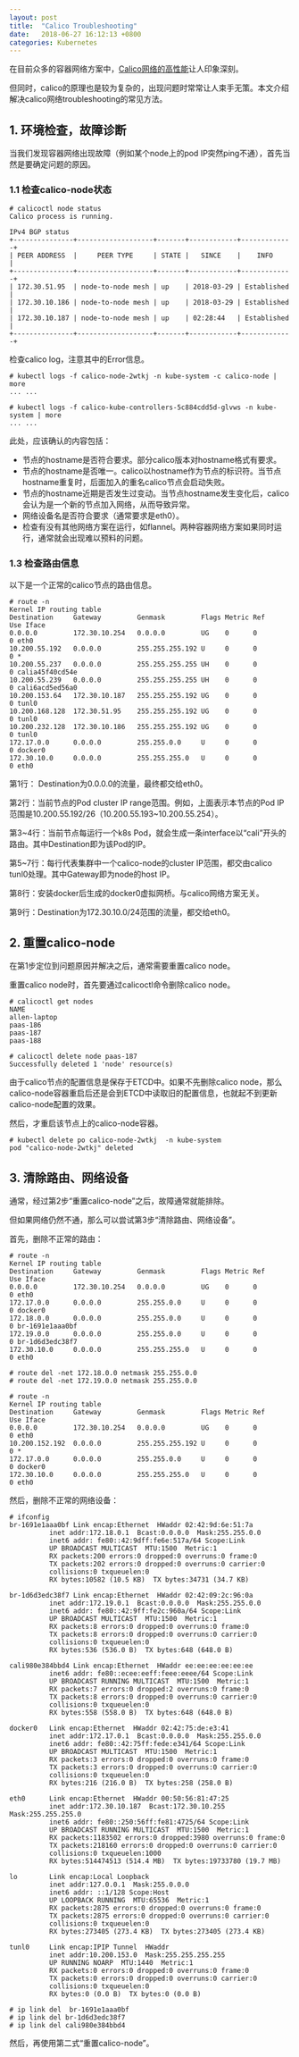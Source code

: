 ```yaml
---
layout: post
title:  "Calico Troubleshooting"
date:   2018-06-27 16:12:13 +0800
categories: Kubernetes
---
```



在目前众多的容器网络方案中，[Calico网络的高性能](https://www.projectcalico.org/calico-dataplane-performance/)让人印象深刻。

但同时，calico的原理也是较为复杂的，出现问题时常常让人束手无策。本文介绍解决calico网络troubleshooting的常见方法。


## 1. 环境检查，故障诊断

当我们发现容器网络出现故障（例如某个node上的pod IP突然ping不通），首先当然是要确定问题的原因。

### 1.1 检查calico-node状态

```
# calicoctl node status
Calico process is running.

IPv4 BGP status
+---------------+-------------------+-------+------------+-------------+
| PEER ADDRESS  |     PEER TYPE     | STATE |   SINCE    |    INFO     |
+---------------+-------------------+-------+------------+-------------+
| 172.30.51.95  | node-to-node mesh | up    | 2018-03-29 | Established |
| 172.30.10.186 | node-to-node mesh | up    | 2018-03-29 | Established |
| 172.30.10.187 | node-to-node mesh | up    | 02:28:44   | Established |
+---------------+-------------------+-------+------------+-------------+
```

检查calico log，注意其中的Error信息。

```
# kubectl logs -f calico-node-2wtkj -n kube-system -c calico-node | more 
... ...

# kubectl logs -f calico-kube-controllers-5c884cdd5d-glvws -n kube-system | more 
... ...
```



此处，应该确认的内容包括：

* 节点的hostname是否符合要求。部分calico版本对hostname格式有要求。
* 节点的hostname是否唯一。calico以hostname作为节点的标识符。当节点hostname重复时，后面加入的重名calico节点会启动失败。
* 节点的hostname近期是否发生过变动。当节点hostname发生变化后，calico会认为是一个新的节点加入网络，从而导致异常。
* 网络设备名是否符合要求（通常要求是eth0）。
* 检查有没有其他网络方案在运行，如flannel。两种容器网络方案如果同时运行，通常就会出现难以预料的问题。



### 1.3 检查路由信息

以下是一个正常的calico节点的路由信息。

```
# route -n 
Kernel IP routing table
Destination     Gateway         Genmask         Flags Metric Ref    Use Iface
0.0.0.0         172.30.10.254   0.0.0.0         UG    0      0        0 eth0
10.200.55.192   0.0.0.0         255.255.255.192 U     0      0        0 *
10.200.55.237   0.0.0.0         255.255.255.255 UH    0      0        0 calia45f40cd54e
10.200.55.239   0.0.0.0         255.255.255.255 UH    0      0        0 cali6acd5ed56a0
10.200.153.64   172.30.10.187   255.255.255.192 UG    0      0        0 tunl0
10.200.168.128  172.30.51.95    255.255.255.192 UG    0      0        0 tunl0
10.200.232.128  172.30.10.186   255.255.255.192 UG    0      0        0 tunl0
172.17.0.0      0.0.0.0         255.255.0.0     U     0      0        0 docker0
172.30.10.0     0.0.0.0         255.255.255.0   U     0      0        0 eth0
```



第1行： Destination为0.0.0.0的流量，最终都交给eth0。

第2行：当前节点的Pod cluster IP range范围。例如，上面表示本节点的Pod IP范围是10.200.55.192/26（10.200.55.193~10.200.55.254）。

第3~4行：当前节点每运行一个k8s Pod，就会生成一条interface以“cali”开头的路由。其中Destination即为该Pod的IP。

第5~7行：每行代表集群中一个calico-node的cluster IP范围，都交由calico tunl0处理。其中Gateway即为node的host IP。

第8行：安装docker后生成的docker0虚拟网桥。与calico网络方案无关。

第9行：Destination为172.30.10.0/24范围的流量，都交给eth0。



## 2. 重置calico-node

在第1步定位到问题原因并解决之后，通常需要重置calico node。

重置calico node时，首先要通过calicoctl命令删除calico node。

```
# calicoctl get nodes
NAME           
allen-laptop   
paas-186       
paas-187       
paas-188       

# calicoctl delete node paas-187
Successfully deleted 1 'node' resource(s)
```
由于calico节点的配置信息是保存于ETCD中。如果不先删除calico node，那么calico-node容器重启后还是会到ETCD中读取旧的配置信息，也就起不到更新calico-node配置的效果。

然后，才重启该节点上的calico-node容器。
```
# kubectl delete po calico-node-2wtkj  -n kube-system
pod "calico-node-2wtkj" deleted
```



## 3. 清除路由、网络设备

通常，经过第2步“重置calico-node”之后，故障通常就能排除。

但如果网络仍然不通，那么可以尝试第3步“清除路由、网络设备”。

首先，删除不正常的路由：

```
# route -n
Kernel IP routing table
Destination     Gateway         Genmask         Flags Metric Ref    Use Iface
0.0.0.0         172.30.10.254   0.0.0.0         UG    0      0        0 eth0
172.17.0.0      0.0.0.0         255.255.0.0     U     0      0        0 docker0
172.18.0.0      0.0.0.0         255.255.0.0     U     0      0        0 br-1691e1aaa0bf
172.19.0.0      0.0.0.0         255.255.0.0     U     0      0        0 br-1d6d3edc38f7
172.30.10.0     0.0.0.0         255.255.255.0   U     0      0        0 eth0

# route del -net 172.18.0.0 netmask 255.255.0.0
# route del -net 172.19.0.0 netmask 255.255.0.0

# route -n
Kernel IP routing table
Destination     Gateway         Genmask         Flags Metric Ref    Use Iface
0.0.0.0         172.30.10.254   0.0.0.0         UG    0      0        0 eth0
10.200.152.192  0.0.0.0         255.255.255.192 U     0      0        0 *
172.17.0.0      0.0.0.0         255.255.0.0     U     0      0        0 docker0
172.30.10.0     0.0.0.0         255.255.255.0   U     0      0        0 eth0
```



然后，删除不正常的网络设备：

```
# ifconfig
br-1691e1aaa0bf Link encap:Ethernet  HWaddr 02:42:9d:6e:51:7a  
          inet addr:172.18.0.1  Bcast:0.0.0.0  Mask:255.255.0.0
          inet6 addr: fe80::42:9dff:fe6e:517a/64 Scope:Link
          UP BROADCAST MULTICAST  MTU:1500  Metric:1
          RX packets:200 errors:0 dropped:0 overruns:0 frame:0
          TX packets:202 errors:0 dropped:0 overruns:0 carrier:0
          collisions:0 txqueuelen:0 
          RX bytes:10582 (10.5 KB)  TX bytes:34731 (34.7 KB)

br-1d6d3edc38f7 Link encap:Ethernet  HWaddr 02:42:09:2c:96:0a  
          inet addr:172.19.0.1  Bcast:0.0.0.0  Mask:255.255.0.0
          inet6 addr: fe80::42:9ff:fe2c:960a/64 Scope:Link
          UP BROADCAST MULTICAST  MTU:1500  Metric:1
          RX packets:8 errors:0 dropped:0 overruns:0 frame:0
          TX packets:8 errors:0 dropped:0 overruns:0 carrier:0
          collisions:0 txqueuelen:0 
          RX bytes:536 (536.0 B)  TX bytes:648 (648.0 B)

cali980e384bbd4 Link encap:Ethernet  HWaddr ee:ee:ee:ee:ee:ee  
          inet6 addr: fe80::ecee:eeff:feee:eeee/64 Scope:Link
          UP BROADCAST RUNNING MULTICAST  MTU:1500  Metric:1
          RX packets:7 errors:0 dropped:2 overruns:0 frame:0
          TX packets:8 errors:0 dropped:0 overruns:0 carrier:0
          collisions:0 txqueuelen:0 
          RX bytes:558 (558.0 B)  TX bytes:648 (648.0 B)

docker0   Link encap:Ethernet  HWaddr 02:42:75:de:e3:41  
          inet addr:172.17.0.1  Bcast:0.0.0.0  Mask:255.255.0.0
          inet6 addr: fe80::42:75ff:fede:e341/64 Scope:Link
          UP BROADCAST MULTICAST  MTU:1500  Metric:1
          RX packets:3 errors:0 dropped:0 overruns:0 frame:0
          TX packets:3 errors:0 dropped:0 overruns:0 carrier:0
          collisions:0 txqueuelen:0 
          RX bytes:216 (216.0 B)  TX bytes:258 (258.0 B)

eth0      Link encap:Ethernet  HWaddr 00:50:56:81:47:25  
          inet addr:172.30.10.187  Bcast:172.30.10.255  Mask:255.255.255.0
          inet6 addr: fe80::250:56ff:fe81:4725/64 Scope:Link
          UP BROADCAST RUNNING MULTICAST  MTU:1500  Metric:1
          RX packets:1183502 errors:0 dropped:3980 overruns:0 frame:0
          TX packets:218160 errors:0 dropped:0 overruns:0 carrier:0
          collisions:0 txqueuelen:1000 
          RX bytes:514474513 (514.4 MB)  TX bytes:19733780 (19.7 MB)

lo        Link encap:Local Loopback  
          inet addr:127.0.0.1  Mask:255.0.0.0
          inet6 addr: ::1/128 Scope:Host
          UP LOOPBACK RUNNING  MTU:65536  Metric:1
          RX packets:2875 errors:0 dropped:0 overruns:0 frame:0
          TX packets:2875 errors:0 dropped:0 overruns:0 carrier:0
          collisions:0 txqueuelen:0 
          RX bytes:273405 (273.4 KB)  TX bytes:273405 (273.4 KB)

tunl0     Link encap:IPIP Tunnel  HWaddr   
          inet addr:10.200.153.0  Mask:255.255.255.255
          UP RUNNING NOARP  MTU:1440  Metric:1
          RX packets:0 errors:0 dropped:0 overruns:0 frame:0
          TX packets:0 errors:0 dropped:0 overruns:0 carrier:0
          collisions:0 txqueuelen:0 
          RX bytes:0 (0.0 B)  TX bytes:0 (0.0 B)

# ip link del  br-1691e1aaa0bf
# ip link del br-1d6d3edc38f7 
# ip link del cali980e384bbd4
```



然后，再使用第二式“重置calico-node”。




